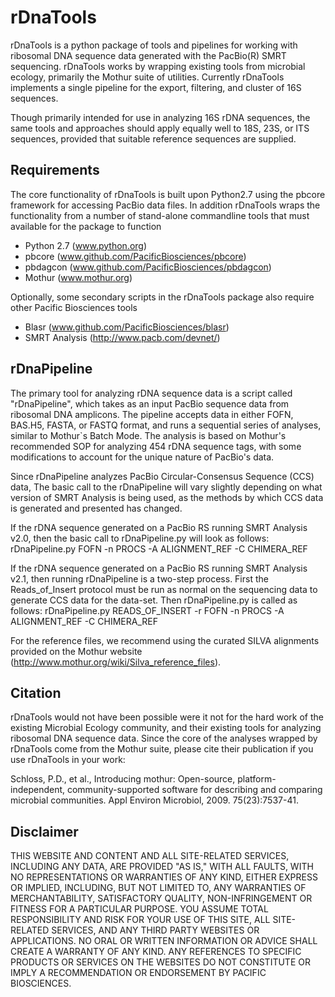 # rDnaTools #

rDnaTools is a python package of tools and pipelines for working with
ribosomal DNA sequence data generated with the PacBio(R) SMRT sequencing.
rDnaTools works by wrapping existing tools from microbial ecology,
primarily the Mothur suite of utilities.  Currently rDnaTools implements
a single pipeline for the export, filtering, and cluster of 16S sequences.

Though primarily intended for use in analyzing 16S rDNA sequences, the
same tools and approaches should apply equally well to 18S, 23S, or ITS
sequences, provided that suitable reference sequences are supplied.


## Requirements ##

The core functionality of rDnaTools is built upon Python2.7 using the
pbcore framework for accessing PacBio data files.  In addition rDnaTools
wraps the functionality from a number of stand-alone commandline tools
that must available for the package to function
* Python 2.7 (www.python.org)
* pbcore (www.github.com/PacificBiosciences/pbcore)
* pbdagcon (www.github.com/PacificBiosciences/pbdagcon)
* Mothur (www.mothur.org)

Optionally, some secondary scripts in the rDnaTools package also 
require other Pacific Biosciences tools
* Blasr (www.github.com/PacificBiosciences/blasr)
* SMRT Analysis (http://www.pacb.com/devnet/)

## rDnaPipeline ##

The primary tool for analyzing rDNA sequence data is a script called
"rDnaPipeline", which takes as an input PacBio sequence data from ribosomal
DNA amplicons.  The pipeline accepts data in either FOFN, BAS.H5, FASTA, or
FASTQ format, and runs a sequential series of analyses, similar to Mothur`s
Batch Mode.  The analysis is based on Mothur's recommended SOP for analyzing
454 rDNA sequence tags, with some modifications to account for the unique
nature of PacBio's data.

Since rDnaPipeline analyzes PacBio Circular-Consensus Sequence (CCS) data,
The basic call to the rDnaPipeline will vary slightly depending on what version
of SMRT Analysis is being used, as the methods by which CCS data is generated
and presented has changed.

If the rDNA sequence generated on a PacBio RS running SMRT Analysis v2.0, then
the basic call to rDnaPipeline.py will look as follows:
rDnaPipeline.py FOFN -n PROCS -A ALIGNMENT_REF -C CHIMERA_REF

If the rDNA sequence generated on a PacBio RS running SMRT Analysis v2.1, then
running rDnaPipeline is a two-step process.  First the Reads_of_Insert protocol
must be run as normal on the sequencing data to generate CCS data for the data-set.
Then rDnaPipeline.py is called as follows:
rDnaPipeline.py READS_OF_INSERT -r FOFN -n PROCS -A ALIGNMENT_REF -C CHIMERA_REF

For the reference files, we recommend using the curated SILVA alignments provided
on the Mothur website (http://www.mothur.org/wiki/Silva_reference_files).


## Citation ##

rDnaTools would not have been possible were it not for the hard work of the
existing Microbial Ecology community, and their existing tools for analyzing
ribosomal DNA sequence data.  Since the core of the analyses wrapped by 
rDnaTools come from the Mothur suite, please cite their publication if you 
use rDnaTools in your work:

Schloss, P.D., et al., Introducing mothur: Open-source, platform-independent, 
community-supported software for describing and comparing microbial communities. 
Appl Environ Microbiol, 2009. 75(23):7537-41.

Disclaimer
----------
THIS WEBSITE AND CONTENT AND ALL SITE-RELATED SERVICES, INCLUDING ANY DATA, ARE PROVIDED "AS IS," WITH ALL FAULTS, WITH NO REPRESENTATIONS OR WARRANTIES OF ANY KIND, EITHER EXPRESS OR IMPLIED, INCLUDING, BUT NOT LIMITED TO, ANY WARRANTIES OF MERCHANTABILITY, SATISFACTORY QUALITY, NON-INFRINGEMENT OR FITNESS FOR A PARTICULAR PURPOSE. YOU ASSUME TOTAL RESPONSIBILITY AND RISK FOR YOUR USE OF THIS SITE, ALL SITE-RELATED SERVICES, AND ANY THIRD PARTY WEBSITES OR APPLICATIONS. NO ORAL OR WRITTEN INFORMATION OR ADVICE SHALL CREATE A WARRANTY OF ANY KIND. ANY REFERENCES TO SPECIFIC PRODUCTS OR SERVICES ON THE WEBSITES DO NOT CONSTITUTE OR IMPLY A RECOMMENDATION OR ENDORSEMENT BY PACIFIC BIOSCIENCES.
